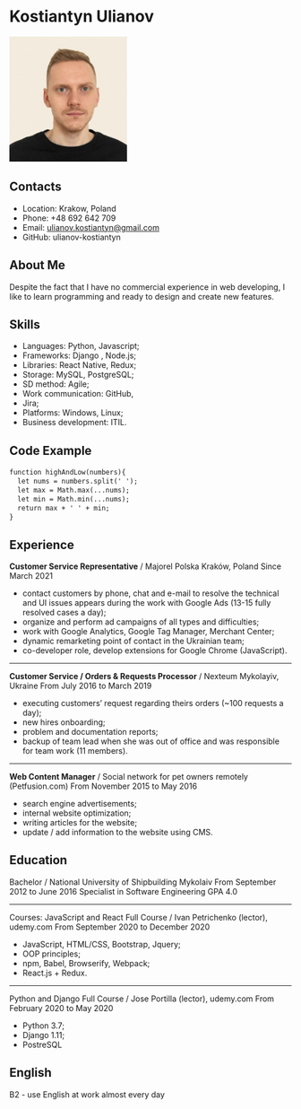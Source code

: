 #  Kostiantyn Ulianov
![avatar](ava.png "Аватар")
## Contacts
* Location: Krakow, Poland
* Phone: +48 692 642 709
* Email: ulianov.kostiantyn@gmail.com
* GitHub: ulianov-kostiantyn
## About Me
Despite the fact that I have no commercial experience in web developing, I like to learn
programming and ready to design and create new features.
## Skills
* Languages: Python, Javascript;
* Frameworks: Django , Node.js;
* Libraries: React Native, Redux;
* Storage: MySQL, PostgreSQL;
* SD method: Agile;
* Work communication: GitHub,
* Jira;
* Platforms: Windows, Linux;
* Business development: ITIL.
## Code Example
```
function highAndLow(numbers){
  let nums = numbers.split(' ');
  let max = Math.max(...nums);
  let min = Math.min(...nums);
  return max + ' ' + min;
}
```
## Experience
**Customer Service Representative** / Majorel Polska Kraków, Poland
Since March 2021
* contact customers by phone, chat and e-mail to resolve the technical and UI
issues appears during the work with Google Ads (13-15 fully resolved cases a
day);
* organize and perform ad campaigns of all types and difficulties;
* work with Google Analytics, Google Tag Manager, Merchant Center;
* dynamic remarketing point of contact in the Ukrainian team;
* co-developer role, develop extensions for Google Chrome (JavaScript).
********* 
**Customer Service / Orders & Requests Processor** / Nexteum Mykolayiv, Ukraine
From July 2016 to March 2019
* executing customers’ request regarding theirs orders (~100 requests a day);
* new hires onboarding;
* problem and documentation reports;
* backup of team lead when she was out of office and was responsible for team
work (11 members).
********* 
**Web Content Manager** / Social network for pet owners remotely (Petfusion.com)
From November 2015 to May 2016
* search engine advertisements;
* internal website optimization;
* writing articles for the website;
* update / add information to the website using CMS.

## Education
Bachelor / National University of Shipbuilding Mykolaiv
From September 2012 to June 2016
Specialist in Software Engineering
GPA 4.0
********* 
Courses:
JavaScript and React Full Course / Ivan Petrichenko (lector), udemy.com
From September 2020 to December 2020
* JavaScript, HTML/CSS, Bootstrap, Jquery;
* OOP principles;
* npm, Babel, Browserify, Webpack;
* React.js + Redux.
********* 
Python and Django Full Course / Jose Portilla (lector), udemy.com
From February 2020 to May 2020
* Python 3.7;
* Django 1.11;
* PostreSQL
## English
B2 - use English at work almost every day